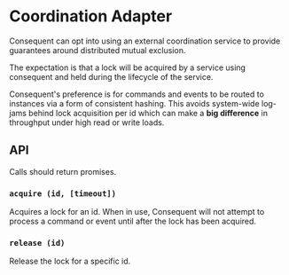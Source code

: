 # Coordination Adapter

Consequent can opt into using an external coordination service to provide guarantees around distributed mutual exclusion.

The expectation is that a lock will be acquired by a service using consequent and held during the lifecycle of the service.

Consequent's preference is for commands and events to be routed to instances via a form of consistent hashing. This avoids system-wide log-jams behind lock acquisition per id which can make a **big difference** in throughput under high read or write loads.

## API

Calls should return promises.

### `acquire (id, [timeout])`

Acquires a lock for an id. When in use, Consequent will not attempt to process a command or event until after the lock has been acquired.

### `release (id)`

Release the lock for a specific id.
